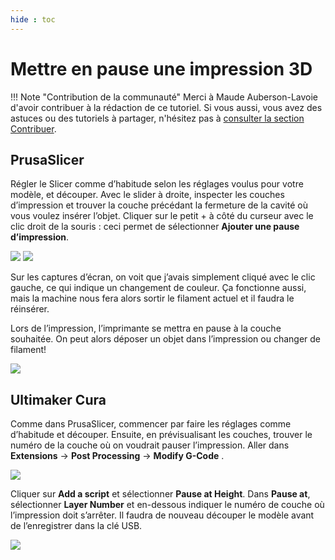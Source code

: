 ```yaml
---
hide : toc
---
```


# Mettre en pause une impression 3D

!!! Note "Contribution de la communauté"
    Merci à Maude Auberson-Lavoie d'avoir contribuer à la rédaction de ce tutoriel. Si vous aussi, vous avez des astuces ou des tutoriels à partager, n'hésitez pas à [consulter la section Contribuer](../contribuer.md).

## PrusaSlicer

Régler le Slicer comme d’habitude selon les réglages voulus pour votre modèle, et découper. Avec le slider à droite, inspecter les couches d’impression et trouver la couche précédant la fermeture de la cavité où vous voulez insérer l’objet. Cliquer sur le petit + à côté du curseur avec le clic droit de la souris : ceci permet de sélectionner **Ajouter une pause d’impression**.

![](/assets/images/creatives/prusa-pause-3.jpeg)
![](/assets/images/creatives/prusa-pause-2.png)

Sur les captures d’écran, on voit que j’avais simplement cliqué avec le clic gauche, ce qui indique un changement de couleur. Ça fonctionne aussi, mais la machine nous fera alors sortir le filament actuel et il faudra le réinsérer.

Lors de l’impression, l’imprimante se mettra en pause à la couche souhaitée. On peut alors déposer un objet dans l’impression ou changer de filament! 

![](/assets/images/creatives/prusa-pause-1.jpeg)

## Ultimaker Cura

Comme dans PrusaSlicer, commencer par faire les réglages comme d’habitude et découper. Ensuite, en prévisualisant les couches, trouver le numéro de la couche où on voudrait pauser l’impression. Aller dans **Extensions** → **Post Processing** → **Modify G-Code** . 

![](/assets/images/creatives/ultimaker-pause-1.png)

Cliquer sur **Add a script** et sélectionner **Pause at Height**. Dans **Pause at**, sélectionner **Layer Number** et en-dessous indiquer le numéro de couche où l’impression doit s’arrêter. Il faudra de nouveau découper le modèle avant de l’enregistrer dans la clé USB.

![](/assets/images/creatives/ultimaker-pause-1.png)

